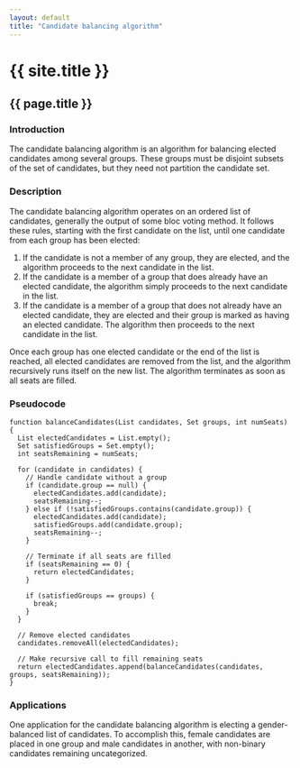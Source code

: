 ```yaml
---
layout: default
title: "Candidate balancing algorithm"
---
```

# {{ site.title }}
## {{ page.title }}
### Introduction

The candidate balancing algorithm is an algorithm for balancing elected candidates among several groups. These groups must be disjoint subsets of the set of candidates, but they need not partition the candidate set.

### Description

The candidate balancing algorithm operates on an ordered list of candidates, generally the output of some bloc voting method. It follows these rules, starting with the first candidate on the list, until one candidate from each group has been elected:

1. If the candidate is not a member of any group, they are elected, and the algorithm proceeds to the next candidate in the list.
2. If the candidate is a member of a group that does already have an elected candidate, the algorithm simply proceeds to the next candidate in the list.
3. If the candidate is a member of a group that does not already have an elected candidate, they are elected and their group is marked as having an elected candidate. The algorithm then proceeds to the next candidate in the list.

Once each group has one elected candidate or the end of the list is reached, all elected candidates are removed from the list, and the algorithm recursively runs itself on the new list. The algorithm terminates as soon as all seats are filled.

### Pseudocode

```
function balanceCandidates(List candidates, Set groups, int numSeats) {
  List electedCandidates = List.empty();
  Set satisfiedGroups = Set.empty();
  int seatsRemaining = numSeats;
  
  for (candidate in candidates) {
    // Handle candidate without a group
    if (candidate.group == null) {
	  electedCandidates.add(candidate);
	  seatsRemaining--;
	} else if (!satisfiedGroups.contains(candidate.group)) {
	  electedCandidates.add(candidate);
	  satisfiedGroups.add(candidate.group);
	  seatsRemaining--;
	}
	
	// Terminate if all seats are filled
	if (seatsRemaining == 0) {
	  return electedCandidates;
	}
	
	if (satisfiedGroups == groups) {
	  break;
	}
  }
  
  // Remove elected candidates
  candidates.removeAll(electedCandidates);
  
  // Make recursive call to fill remaining seats
  return electedCandidates.append(balanceCandidates(candidates, groups, seatsRemaining));
}
```

### Applications

One application for the candidate balancing algorithm is electing a gender-balanced list of candidates. To accomplish this, female candidates are placed in one group and male candidates in another, with non-binary candidates remaining uncategorized.